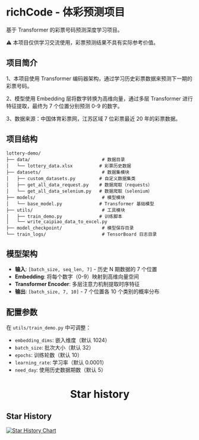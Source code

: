 # richCode - 体彩预测项目

基于 Transformer 的彩票号码预测深度学习项目。 

⚠️ 本项目仅供学习交流使用，彩票预测结果不具有实际参考价值。

## 项目简介

1、本项目使用 Transformer 编码器架构，通过学习历史彩票数据来预测下一期的彩票号码。

2、模型使用 Embedding 层将数字转换为高维向量，通过多层 Transformer 进行特征提取，最终为 7 个位置分别预测 0-9 的数字。

3、数据来源：中国体育彩票网，江苏区域 7 位彩票最近 20 年的彩票数据。

## 项目结构

```
lottery-demo/
├── data/                           # 数据目录
│   └── lottery_data.xlsx          # 彩票历史数据
├── datasets/                       # 数据集模块
│   ├── custom_datasets.py         # 自定义数据集类
│   ├── get_all_data_request.py    # 数据爬取（requests）
│   └── get_all_data_selenium.py   # 数据爬取（selenium）
├── models/                         # 模型模块
│   └── base_model.py              # Transformer 基础模型
├── utils/                          # 工具模块
│   ├── train_demo.py              # 训练脚本
│   └── write_caipiao_data_to_excel.py
├── model_checkpoint/               # 模型保存目录
└── train_logs/                     # TensorBoard 日志目录
```

## 模型架构

- **输入**: `[batch_size, seq_len, 7]` - 历史 N 期数据的 7 个位置
- **Embedding**: 将每个数字（0-9）映射到高维向量空间
- **Transformer Encoder**: 多层注意力机制提取时序特征
- **输出**: `[batch_size, 7, 10]` - 7 个位置各 10 个类别的概率分布


## 配置参数

在 `utils/train_demo.py` 中可调整：

- `embedding_dims`: 嵌入维度（默认 1024）
- `batch_size`: 批次大小（默认 32）
- `epochs`: 训练轮数（默认 10）
- `learning_rate`: 学习率（默认 0.0001）
- `need_day`: 使用历史数据期数（默认 5）

#  <p align="center">Star history</p>
## Star History

[![Star History Chart](https://api.star-history.com/svg?repos=lrc-zcl/richCode&type=Timeline)](https://star-history.com/#lrc-zcl/richCode&Timeline)
